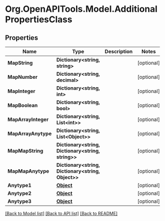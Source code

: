 # Org.OpenAPITools.Model.AdditionalPropertiesClass
## Properties

Name | Type | Description | Notes
------------ | ------------- | ------------- | -------------
**MapString** | **Dictionary&lt;string, string&gt;** |  | [optional] 
**MapNumber** | **Dictionary&lt;string, decimal&gt;** |  | [optional] 
**MapInteger** | **Dictionary&lt;string, int&gt;** |  | [optional] 
**MapBoolean** | **Dictionary&lt;string, bool&gt;** |  | [optional] 
**MapArrayInteger** | **Dictionary&lt;string, List&lt;int&gt;&gt;** |  | [optional] 
**MapArrayAnytype** | **Dictionary&lt;string, List&lt;Object&gt;&gt;** |  | [optional] 
**MapMapString** | **Dictionary&lt;string, Dictionary&lt;string, string&gt;&gt;** |  | [optional] 
**MapMapAnytype** | **Dictionary&lt;string, Dictionary&lt;string, Object&gt;&gt;** |  | [optional] 
**Anytype1** | [**Object**](.md) |  | [optional] 
**Anytype2** | [**Object**](.md) |  | [optional] 
**Anytype3** | [**Object**](.md) |  | [optional] 

[[Back to Model list]](../README.md#documentation-for-models) [[Back to API list]](../README.md#documentation-for-api-endpoints) [[Back to README]](../README.md)

